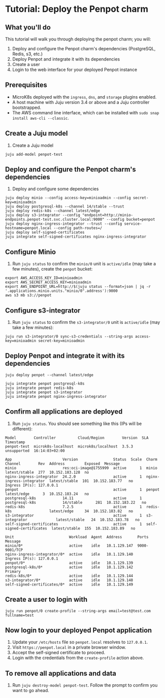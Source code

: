 # Tutorial: Deploy the Penpot charm

## What you'll do
This tutorial will walk you through deploying the penpot charm; you will:
1. Deploy and configure the Penpot charm's dependencies (PostgreSQL, Redis, s3, etc.)
2. Deploy Penpot and integrate it with its dependencies
3. Create a user
4. Login to the web interface for your deployed Penpot instance

## Prerequisites
* MicroK8s deployed with the `ingress`, `dns`, and `storage` plugins enabled.
* A host machine with Juju version 3.4 or above and a Juju controller bootstrapped.
* The AWS command line interface, which can be installed with `sudo snap install aws-cli --classic`.

## Create a Juju model
1. Create a Juju model
```
juju add-model penpot-test
```

## Deploy and configure the Penpot charm's dependencies
1. Deploy and configure some dependencies
```
juju deploy minio --config access-key=minioadmin --config secret-key=minioadmin
juju deploy postgresql-k8s --channel 14/stable --trust
juju deploy redis-k8s --channel latest/edge
juju deploy s3-integrator --config "endpoint=http://minio-endpoints.penpot-test.svc.cluster.local:9000" --config bucket=penpot
juju deploy nginx-ingress-integrator --trust --config service-hostname=penpot.local --config path-routes=/
juju deploy self-signed-certificates
juju integrate self-signed-certificates nginx-ingress-integrator
```

## Configure Minio
1. Run `juju status` to confirm the `minio/0` unit is `active/idle` (may take a few minutes), create the `penpot` bucket:
```
export AWS_ACCESS_KEY_ID=minioadmin
export AWS_SECRET_ACCESS_KEY=minioadmin
export AWS_ENDPOINT_URL=http://$(juju status --format=json | jq -r '.applications.minio.units."minio/0".address'):9000
aws s3 mb s3://penpot
```

## Configure s3-integrator
1. Run `juju status` to confirm the `s3-integrator/0` unit is `active/idle` (may take a few minutes):
```
juju run s3-integrator/0 sync-s3-credentials --string-args access-key=minioadmin secret-key=minioadmin
```

## Deploy Penpot and integrate it with its dependencies
```
juju deploy penpot --channel latest/edge

juju integrate penpot postgresql-k8s
juju integrate penpot redis-k8s
juju integrate penpot s3-integrator
juju integrate penpot nginx-ingress-integrator
```

## Confirm all applications are deployed
1. Run `juju status`. You should see something like this (IPs will be different):
```
Model        Controller          Cloud/Region        Version  SLA          Timestamp
penpot-test  microk8s-localhost  microk8s/localhost  3.5.3    unsupported  16:14:03+02:00

App                       Version                Status  Scale  Charm                     Channel        Rev  Address         Exposed  Message
minio                     res:oci-image@1755999  active      1  minio                     latest/stable  277  10.152.183.128  no
nginx-ingress-integrator  24.2.0                 active      1  nginx-ingress-integrator  latest/stable  101  10.152.183.77   no       Ingress IP(s): 127.0.0.1
penpot                                           active      1  penpot                    latest/edge      3  10.152.183.24   no
postgresql-k8s            14.11                  active      1  postgresql-k8s            14/stable      281  10.152.183.22   no
redis-k8s                 7.2.5                  active      1  redis-k8s                 latest/edge     34  10.152.183.82   no
s3-integrator                                    active      1  s3-integrator             latest/stable   24  10.152.183.78   no
self-signed-certificates                         active      1  self-signed-certificates  latest/stable  155  10.152.183.89   no

Unit                         Workload  Agent  Address       Ports          Message
minio/0*                     active    idle   10.1.129.147  9000-9001/TCP
nginx-ingress-integrator/0*  active    idle   10.1.129.140                 Ingress IP(s): 127.0.0.1
penpot/0*                    active    idle   10.1.129.139
postgresql-k8s/0*            active    idle   10.1.129.142                 Primary
redis-k8s/0*                 active    idle   10.1.129.144
s3-integrator/0*             active    idle   10.1.129.148
self-signed-certificates/0*  active    idle   10.1.129.149
```

## Create a user to login with
```
juju run penpot/0 create-profile --string-args email=test@test.com fullname=test
```

## Now login to your deployed Penpot application
1. Update your `/etc/hosts` file so `penpot.local` resolves to `127.0.0.1`.
2. Visit `https://penpot.local` in a private browser window.
3. Accept the self-signed certificate to proceed.
4. Login with the credentials from the `create-profile` action above.

## To remove all applications and data
1. Run `juju destroy-model penpot-test`. Follow the prompt to confirm you want to go ahead.
